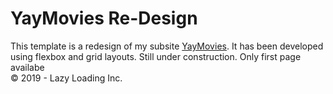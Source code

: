 # YayMovies Re-Design

This template is a redesign of my subsite <a href="https://margaiwangara.github.io/yaymovies" target="_blank">YayMovies</a>. It has been developed using flexbox and grid layouts. Still under construction. Only first page availabe
<br>
&copy; 2019 - Lazy Loading Inc.
